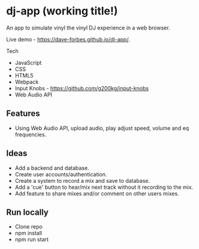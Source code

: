 # dj-app (working title!)

An app to simulate vinyl the vinyl DJ experience in a web browser. 

Live demo - https://dave-forbes.github.io/dj-app/.

Tech
- JavaScript
- CSS
- HTML5
- Webpack
- Input Knobs - https://github.com/g200kg/input-knobs
- Web Audio API 

## Features

- Using Web Audio API, upload audio, play adjust speed, volume and eq frequencies. 

## Ideas

- Add a backend and database.
- Create user accounts/authentication.
- Create a system to record a mix and save to database.
- Add a 'cue' button to hear/mix next track without it recording to the mix.
- Add feature to share mixes and/or comment on other users mixes.

## Run locally

- Clone repo
- npm install
- npm run start

